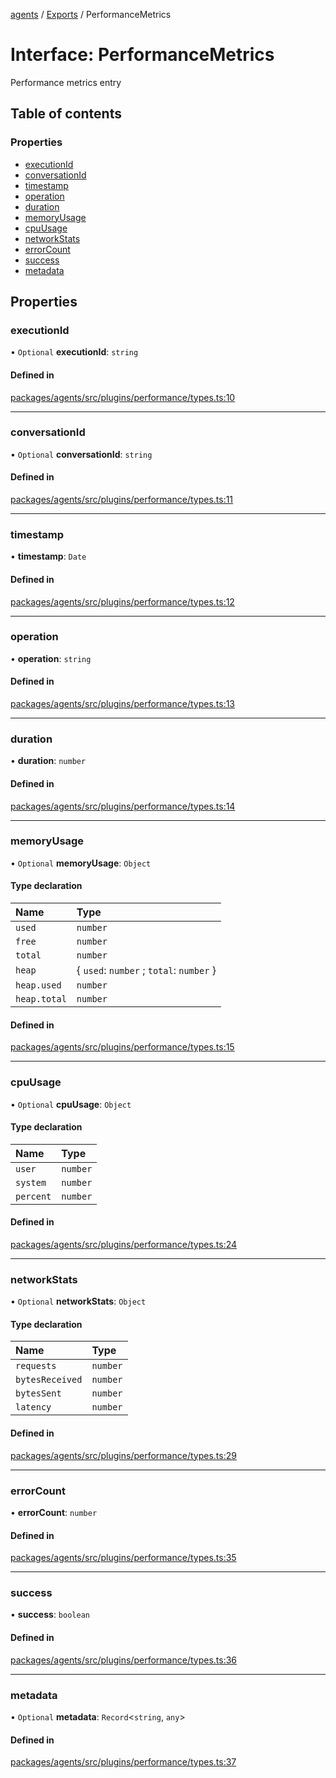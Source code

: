 <!-- 
 ⚠️  AUTO-GENERATED FILE - DO NOT EDIT MANUALLY
 This file is automatically generated by scripts/docs-generator.js
 To make changes, edit the source TypeScript files or update the generator script
-->

[agents](../../) / [Exports](../modules) / PerformanceMetrics

# Interface: PerformanceMetrics

Performance metrics entry

## Table of contents

### Properties

- [executionId](PerformanceMetrics#executionid)
- [conversationId](PerformanceMetrics#conversationid)
- [timestamp](PerformanceMetrics#timestamp)
- [operation](PerformanceMetrics#operation)
- [duration](PerformanceMetrics#duration)
- [memoryUsage](PerformanceMetrics#memoryusage)
- [cpuUsage](PerformanceMetrics#cpuusage)
- [networkStats](PerformanceMetrics#networkstats)
- [errorCount](PerformanceMetrics#errorcount)
- [success](PerformanceMetrics#success)
- [metadata](PerformanceMetrics#metadata)

## Properties

### executionId

• `Optional` **executionId**: `string`

#### Defined in

[packages/agents/src/plugins/performance/types.ts:10](https://github.com/woojubb/robota/blob/e1b7b651a85a9b93f075b6523ec8de869e77f12c/packages/agents/src/plugins/performance/types.ts#L10)

___

### conversationId

• `Optional` **conversationId**: `string`

#### Defined in

[packages/agents/src/plugins/performance/types.ts:11](https://github.com/woojubb/robota/blob/e1b7b651a85a9b93f075b6523ec8de869e77f12c/packages/agents/src/plugins/performance/types.ts#L11)

___

### timestamp

• **timestamp**: `Date`

#### Defined in

[packages/agents/src/plugins/performance/types.ts:12](https://github.com/woojubb/robota/blob/e1b7b651a85a9b93f075b6523ec8de869e77f12c/packages/agents/src/plugins/performance/types.ts#L12)

___

### operation

• **operation**: `string`

#### Defined in

[packages/agents/src/plugins/performance/types.ts:13](https://github.com/woojubb/robota/blob/e1b7b651a85a9b93f075b6523ec8de869e77f12c/packages/agents/src/plugins/performance/types.ts#L13)

___

### duration

• **duration**: `number`

#### Defined in

[packages/agents/src/plugins/performance/types.ts:14](https://github.com/woojubb/robota/blob/e1b7b651a85a9b93f075b6523ec8de869e77f12c/packages/agents/src/plugins/performance/types.ts#L14)

___

### memoryUsage

• `Optional` **memoryUsage**: `Object`

#### Type declaration

| Name | Type |
| :------ | :------ |
| `used` | `number` |
| `free` | `number` |
| `total` | `number` |
| `heap` | \{ `used`: `number` ; `total`: `number`  } |
| `heap.used` | `number` |
| `heap.total` | `number` |

#### Defined in

[packages/agents/src/plugins/performance/types.ts:15](https://github.com/woojubb/robota/blob/e1b7b651a85a9b93f075b6523ec8de869e77f12c/packages/agents/src/plugins/performance/types.ts#L15)

___

### cpuUsage

• `Optional` **cpuUsage**: `Object`

#### Type declaration

| Name | Type |
| :------ | :------ |
| `user` | `number` |
| `system` | `number` |
| `percent` | `number` |

#### Defined in

[packages/agents/src/plugins/performance/types.ts:24](https://github.com/woojubb/robota/blob/e1b7b651a85a9b93f075b6523ec8de869e77f12c/packages/agents/src/plugins/performance/types.ts#L24)

___

### networkStats

• `Optional` **networkStats**: `Object`

#### Type declaration

| Name | Type |
| :------ | :------ |
| `requests` | `number` |
| `bytesReceived` | `number` |
| `bytesSent` | `number` |
| `latency` | `number` |

#### Defined in

[packages/agents/src/plugins/performance/types.ts:29](https://github.com/woojubb/robota/blob/e1b7b651a85a9b93f075b6523ec8de869e77f12c/packages/agents/src/plugins/performance/types.ts#L29)

___

### errorCount

• **errorCount**: `number`

#### Defined in

[packages/agents/src/plugins/performance/types.ts:35](https://github.com/woojubb/robota/blob/e1b7b651a85a9b93f075b6523ec8de869e77f12c/packages/agents/src/plugins/performance/types.ts#L35)

___

### success

• **success**: `boolean`

#### Defined in

[packages/agents/src/plugins/performance/types.ts:36](https://github.com/woojubb/robota/blob/e1b7b651a85a9b93f075b6523ec8de869e77f12c/packages/agents/src/plugins/performance/types.ts#L36)

___

### metadata

• `Optional` **metadata**: `Record`\<`string`, `any`\>

#### Defined in

[packages/agents/src/plugins/performance/types.ts:37](https://github.com/woojubb/robota/blob/e1b7b651a85a9b93f075b6523ec8de869e77f12c/packages/agents/src/plugins/performance/types.ts#L37)
